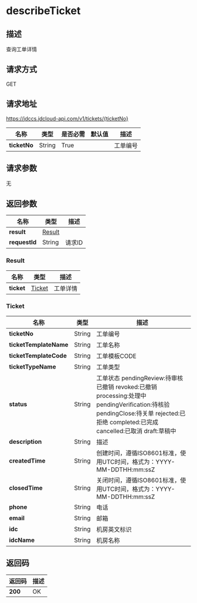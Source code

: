 # describeTicket


## 描述
查询工单详情

## 请求方式
GET

## 请求地址
https://jdccs.jdcloud-api.com/v1/tickets/{ticketNo}

|名称|类型|是否必需|默认值|描述|
|---|---|---|---|---|
|**ticketNo**|String|True| |工单编号|

## 请求参数
无


## 返回参数
|名称|类型|描述|
|---|---|---|
|**result**|[Result](describeticket#result)| |
|**requestId**|String|请求ID|

### <div id="result">Result</div>
|名称|类型|描述|
|---|---|---|
|**ticket**|[Ticket](describeticket#ticket)|工单详情|
### <div id="ticket">Ticket</div>
|名称|类型|描述|
|---|---|---|
|**ticketNo**|String|工单编号|
|**ticketTemplateName**|String|工单名称|
|**ticketTemplateCode**|String|工单模板CODE|
|**ticketTypeName**|String|工单类型|
|**status**|String|工单状态 pendingReview:待审核 已撤销 revoked:已撤销 processing:处理中 pendingVerification:待核验 pendingClose:待关单 rejected:已拒绝 completed:已完成 cancelled:已取消 draft:草稿中|
|**description**|String|描述|
|**createdTime**|String|创建时间，遵循ISO8601标准，使用UTC时间，格式为：YYYY-MM-DDTHH:mm:ssZ|
|**closedTime**|String|关闭时间，遵循ISO8601标准，使用UTC时间，格式为：YYYY-MM-DDTHH:mm:ssZ|
|**phone**|String|电话|
|**email**|String|邮箱|
|**idc**|String|机房英文标识|
|**idcName**|String|机房名称|

## 返回码
|返回码|描述|
|---|---|
|**200**|OK|
